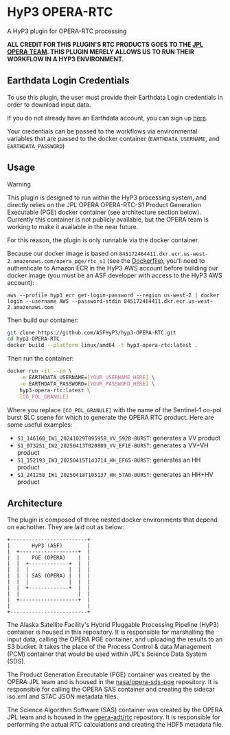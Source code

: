 # HyP3 OPERA-RTC

A HyP3 plugin for OPERA-RTC processing

**ALL CREDIT FOR THIS PLUGIN'S RTC PRODUCTS GOES TO THE [JPL OPERA TEAM](https://www.jpl.nasa.gov/go/opera). THIS PLUGIN MERELY ALLOWS US TO RUN THEIR WORKFLOW IN A HYP3 ENVIRONMENT.**

## Earthdata Login Credentials

To use this plugin, the user must provide their Earthdata Login credentials in order to download input data.

If you do not already have an Earthdata account, you can sign up [here](https://urs.earthdata.nasa.gov/home).

Your credentials can be passed to the workflows via environmental variables that are passed to the docker container (`EARTHDATA_USERNAME`, and `EARTHDATA_PASSWORD`)

## Usage

> [!WARNING]
> This plugin is designed to run within the HyP3 processing system, and directly relies on the JPL OPERA OPERA-RTC-S1 Product Generation Executable (PGE) docker container (see architecture section below). Currently this container is not publicly available, but the OPERA team is working to make it available in the near future.

For this reason, the plugin is only runnable via the docker container.

Because our docker image is based on `845172464411.dkr.ecr.us-west-2.amazonaws.com/opera_pge/rtc_s1` (see the [Dockerfile](./Dockerfile)),
you'll need to authenticate to Amazon ECR in the HyP3 AWS account before building our docker image
(you must be an ASF developer with access to the HyP3 AWS account):

```
aws --profile hyp3 ecr get-login-password --region us-west-2 | docker login --username AWS --password-stdin 845172464411.dkr.ecr.us-west-2.amazonaws.com
```

Then build our container:

```bash
git clone https://github.com/ASFHyP3/hyp3-OPERA-RTC.git
cd hyp3-OPERA-RTC
docker build --platform linux/amd64 -t hyp3-opera-rtc:latest .
```

Then run the container:

```bash
docker run -it --rm \
    -e EARTHDATA_USERNAME=[YOUR_USERNAME_HERE] \
    -e EARTHDATA_PASSWORD=[YOUR_PASSWORD_HERE] \
    hyp3-opera-rtc:latest \
    [CO_POL_GRANULE]
```

Where you replace `[CO_POL_GRANULE]` with the name of the Sentinel-1 co-pol burst SLC scene
for which to generate the OPERA RTC product.
Here are some useful examples:

- `S1_146160_IW1_20241029T095958_VV_592B-BURST`: generates a VV product
- `S1_073251_IW2_20250413T020809_VV_EF1E-BURST`: generates a VV+VH product
- `S1_152193_IW3_20250415T143714_HH_EF65-BURST`: generates an HH product
- `S1_241258_IW1_20250418T105137_HH_57A0-BURST`: generates an HH+HV product

## Architecture

The plugin is composed of three nested docker environments that depend on eachother. They are laid out as below:

```
+-------------------------+
|       HyP3 (ASF)        |
|  +-------------------+  |
|  |    PGE (OPERA)    |  |
|  |  +-------------+  |  |
|  |  |             |  |  |
|  |  | SAS (OPERA) |  |  |
|  |  |             |  |  |
|  |  +-------------+  |  |
|  |                   |  |
|  +-------------------+  |
|                         |
+-------------------------+
```

The Alaska Satellite Facility's Hybrid Pluggable Processing Pipeline (HyP3) container is housed in this repository. It is responsible for marshalling the input data, calling the OPERA PGE container, and uploading the results to an S3 bucket. It takes the place of the Process Control & data Management (PCM) container that would be used within JPL's Science Data System (SDS).

The Product Generation Executable (PGE) container was created by the OPERA JPL team and is housed in the [nasa/opera-sds-pge](https://github.com/nasa/opera-sds-pge) repository. It is responsible for calling the OPERA SAS container and creating the sidecar iso.xml and STAC JSON metadata files.

The Science Algorithm Software (SAS) container was created by the OPERA JPL team and is housed in the [opera-adt/rtc](https://github.com/opera-adt/rtc) repository. It is responsible for performing the actual RTC calculations and creating the HDF5 metadata file.
